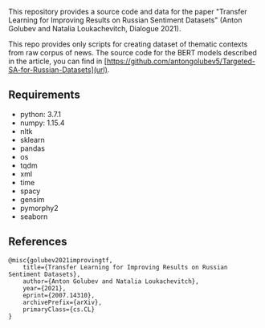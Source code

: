 This repository provides a source code and data for the paper "Transfer Learning for Improving Results on Russian Sentiment Datasets" (Anton Golubev and Natalia Loukachevitch, Dialogue 2021).

This repo provides only scripts for creating dataset of thematic contexts from raw corpus of news. The source code for the BERT models described in the article, you can find in [https://github.com/antongolubev5/Targeted-SA-for-Russian-Datasets](url).

## Requirements

* python: 3.7.1
* numpy: 1.15.4
* nltk
* sklearn
* pandas
* os
* tqdm
* xml
* time
* spacy
* gensim
* pymorphy2
* seaborn

## References

```
@misc{golubev2021improvingtf,
    title={Transfer Learning for Improving Results on Russian Sentiment Datasets},
    author={Anton Golubev and Natalia Loukachevitch},
    year={2021},
    eprint={2007.14310},
    archivePrefix={arXiv},
    primaryClass={cs.CL}
}

